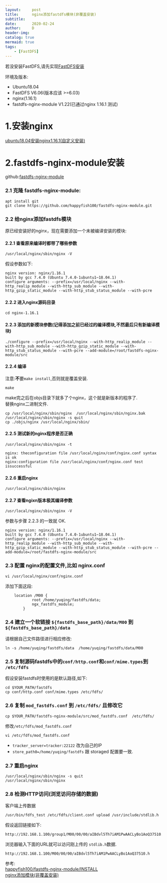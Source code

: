```yaml
---
layout:     post
title:      nginx添加fastdfs模块(非覆盖安装)
subtitle:   
date:       2020-02-24
author:     D
header-img: 
catalog: true
mermaid: true
tags:
    - [FastDFS]
---
```


若没安装FastDFS,请先实现[FastDFS安装](https://dm116.github.io/2020/02/23/install-fastdfs)

环境及版本:
- Ubuntu18.04
- FastDFS V6.06(版本应该 >=6.03)
- nginx(1.16.1)
- fastdfs-nginx-module V1.22(已通过nginx 1.16.1 测试)

# 1.安装nginx

[ubuntu18.04安装nginx1.16.1(自定义安装)](https://dm116.github.io/2020/02/25/install-nginx-on-ubuntu1804/)

# 2.fastdfs-nginx-module安装

github:[fastdfs-nginx-module](https://github.com/happyfish100/fastdfs-nginx-module)

### 2.1 克隆 fastdfs-nginx-module:
```
apt install git 
git clone https://github.com/happyfish100/fastdfs-nginx-module.git
```
### 2.2 给nginx添加fastdfs模块
原已经安装好的nginx，现在需要添加一个未被编译安装的模块:<br>
#### 2.2.1 查看原来编译时都带了哪些参数
```
/usr/local/nginx/sbin/nginx -V
```
假设参数如下:
```
nginx version: nginx/1.16.1
built by gcc 7.4.0 (Ubuntu 7.4.0-1ubuntu1~18.04.1) 
configure arguments: --prefix=/usr/local/nginx --with-http_realip_module --with-http_sub_module --with-http_gzip_static_module --with-http_stub_status_module --with-pcre
```
#### 2.2.2 进入nginx源码目录
```
cd nginx-1.16.1
```
#### 2.2.3 添加的新模块参数(记得添加之前已经过的编译模块,不然最后只有新编译模块)
```
./configure --prefix=/usr/local/nginx --with-http_realip_module --with-http_sub_module --with-http_gzip_static_module --with-http_stub_status_module --with-pcre --add-module=/root/fastdfs-nginx-module/src
```
#### 2.2.4 编译
注意:**不**要`make install`,否则就是覆盖安装.
```
make
```
make完之后在objs目录下就多了个nginx，这个就是新版本的程序了.<br>
替换nginx二进制文件.
```
cp /usr/local/nginx/sbin/nginx  /usr/local/nginx/sbin/nginx.bak
/usr/local/nginx/sbin/nginx -s quit
cp ./objs/nginx /usr/local/nginx/sbin/
```

#### 2.2.5 测试新的nginx程序是否正确
```
/usr/local/nginx/sbin/nginx -t
```
```
nginx: theconfiguration file /usr/local/nginx/conf/nginx.conf syntax is ok
nginx:configuration file /usr/local/nginx/conf/nginx.conf test issuccessful
```
#### 2.2.6 重启nginx
```
/usr/local/nginx/sbin/nginx
```
#### 2.2.7 查看ngixn版本极其编译参数
```
/usr/local/nginx/sbin/nginx -V
```
参数与步骤 2.2.3 的一致就 OK.
```
nginx version: nginx/1.16.1
built by gcc 7.4.0 (Ubuntu 7.4.0-1ubuntu1~18.04.1) 
configure arguments: --prefix=/usr/local/nginx --with-http_realip_module --with-http_sub_module --with-http_gzip_static_module --with-http_stub_status_module --with-pcre --add-module=/root/fastdfs-nginx-module/src
```

### 2.3 配置 nginx的配置文件,比如 nginx.conf
```
vi /usr/local/nginx/conf/nginx.conf
```
添加下面这段:
```
	location /M00 {
            root /home/yuqing/fastdfs/data;
            ngx_fastdfs_module;
        }
```

### 2.4 建立一个软链接 `${fastdfs_base_path}/data/M00` 到 `${fastdfs_base_path}/data`
请根据自己文件路径进行相应修改:
```
ln -s /home/yuqing/fastdfs/data  /home/yuqing/fastdfs/data/M00
```

### 2.5 复制源码fastdfs中的`conf/http.conf`和`conf/mime.types`到 `/etc/fdfs`
假设安装fastdfs时使用的是默认路径,如下:
```
cd $YOUR_PATH/fastdfs
cp conf/http.conf conf/mime.types /etc/fdfs/
```

### 2.6 复制 `mod_fastdfs.conf` 到 `/etc/fdfs/` 且修改它
```
cp $YOUR_PATH/fastdfs-nginx-module/src/mod_fastdfs.conf  /etc/fdfs/
```
修改`/etc/fdfs/mod_fastdfs.conf`
```
vi /etc/fdfs/mod_fastdfs.conf
```

- `tracker_server=tracker:22122` 改为自己的IP
- `store_path0=/home/yuqing/fastdfs` 跟 storaged 配置要一致.

### 2.7 重启nginx
```
/usr/local/nginx/sbin/nginx -s quit
/usr/local/nginx/sbin/nginx 
```

### 2.8 检测HTTP访问(浏览访问存储的数据)
客户端上传数据
```
/usr/bin/fdfs_test /etc/fdfs/client.conf upload /usr/include/stdlib.h
```
假设返回链接如下:
```
http://192.168.1.100/group1/M00/00/00/aIBdvl5Th7iAM1PwAACLyBo1AoQ37510.h
```
浏览器输入下面的URL就可以访问刚上传的 `stdlib.h`数据.
```
http://192.168.1.100/M00/00/00/aIBdvl5Th7iAM1PwAACLyBo1AoQ37510.h
```

参考:<br>
[happyfish100/fastdfs-nginx-module/INSTALL](https://github.com/happyfish100/fastdfs-nginx-module/blob/master/INSTALL)<br>
[nginx添加模块(非覆盖安装)](https://cnblogs.com/chaolinux/p/5473950.html)

